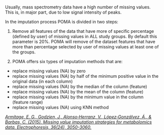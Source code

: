 
Usually, mass spectrometry data have a high number of missing values. This is, in major part, due to low signal intensity of peaks.       

In the imputation process POMA is divided in two steps:   

1. Remove all features of the data that have more of specific percentage (defined by user) of missing values in ALL study groups. By default this parameter is 20%. POMA will remove of the dataset features that have more than percentage selected by user of missing values at least one of the groups.

2. POMA offers six types of imputation methods that are: 

  - replace missing values (NA) by zero
  - replace missing values (NA) by half of the minimum positive value in the original data (in each column)
  - replace missing values (NA) by the median of the column (feature)
  - replace missing values (NA) by the mean of the column (feature)
  - replace missing values (NA) by the minimum value in the column (feature range)
  - replace missing values (NA) using KNN method   
  

<a href="https://onlinelibrary.wiley.com/doi/full/10.1002/elps.201500352"><i>Armitage, E. G., Godzien, J., Alonso‐Herranz, V., López‐Gonzálvez, Á., & Barbas, C. (2015). Missing value imputation strategies for metabolomics data. Electrophoresis, 36(24), 3050-3060.</i></a>  

